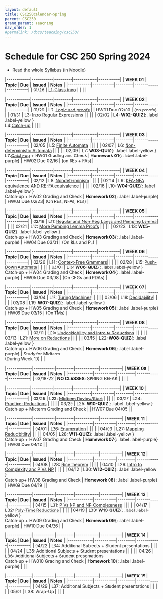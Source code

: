 ```yaml
---
layout: default
title: CSC250calendar-Spring
parent: CSC250
grand_parent: Teaching
nav_order: 1
#permalink: /docs/teaching/csc250/
---
```


# Schedule for CSC 250 Spring 2024


  * Read the whole Syllabus (in Moodle)



|------------|-----------|---------|------------|-----------|
| **WEEK 01** | **Topic** | **Due** | **Issued** | **Notes** |
|------------|-----------|---------|------------|-----------|
| 01/26      | [L1: Class Intro](lecture-01.html)   |      |   |    |



|------------|-----------|---------|------------|-----------|
| **WEEK 02** | **Topic** | **Due** | **Issued** | **Notes** |
|------------|-----------|---------|------------|-----------|
| 01/29      | L2: [Logic and proofs](lecture-02.html)         |  |  HW01 Due 02/09 | (on proofs) |
| 01/31      | L3: [Intro Regular Expressions](lecture-03.html)   |  |  |  |
| 02/02      | L4: **W02-QUIZ**{: .label .label-yellow }<br>L4:[Catch-up](lecture-04.html) |  |  | |


|------------|-----------|---------|------------|-----------|
| **WEEK 03** | **Topic** | **Due** | **Issued** | **Notes** |
|------------|-----------|---------|------------|-----------|
| 02/05      | L5: [Finite Automata](lecture-05.html)   |  |  |  |
| 02/07      | L6: [Non-deterministic Automata](lecture-06.html)   |  |  |  |
| 02/09      | L7: **W03-QUIZ**{: .label .label-yellow }<br>L7:[Catch-up](lecture-07.html)  + HW01 Grading and Check | **Homework 01**{: .label .label-purple} | HW02 Due 02/16 | (on REs + FAs) |



|------------|-----------|---------|------------|-----------|
| **WEEK 04** | **Topic** | **Due** | **Issued** | **Notes** |
|------------|-----------|---------|------------|-----------|
| 02/12      | L8: [Nondeterminism](lecture-08.html) |    |   |     |
| 02/14      | L9: [DFA-NFA equivalence AND RE-FA equivalence](lecture-09.html)  |    |      |     |
| 02/16      | L10: **W04-QUIZ**{: .label .label-yellow }<br>Catch-up + HW02 Grading and Check | **Homework 02**{: .label .label-purple} | HW03 Due 02/23| (On REs, NFAs, RLs) |



|------------|-----------|---------|------------|-----------|
| **WEEK 05** | **Topic** | **Due** | **Issued** | **Notes** |
|------------|-----------|---------|------------|-----------|
| 02/19      | L11: [Regular and Non-Reg Langs and Pumping Lemma](lecture-11.html)| | | |
| 02/21      | L12: [More Pumping Lemma Proofs](lecture-12.html)  | | | |
| 02/23      | L13: **W05-QUIZ**{: .label .label-yellow }<br>Catch-up + HW03 Grading and Check | **Homework 03**{: .label .label-purple} | HW04 Due 03/01 | (On RLs and PL) |



|------------|-----------|---------|------------|-----------|
| **WEEK 06** | **Topic** | **Due** | **Issued** | **Notes** |
|------------|-----------|---------|------------|-----------|
| 02/26      | L14: [Context-Free Grammars](lecture-14.html)|  |  |  |
| 02/28      | L15: [Push-Down Automata](lecture-15.html) |  |  | |
| 03/01      | L16: **W06-QUIZ**{: .label .label-yellow }<br>Catch-up + HW04 Grading and Check | **Homework 04**{: .label .label-purple} | HW05 Due 03/08 | (On CFGs and PDAs) |



|------------|-----------|---------|------------|-----------|
| **WEEK 07** | **Topic** | **Due** | **Issued** | **Notes** |
|------------|-----------|---------|------------|-----------|
| 03/04      | L17: [Turing Machines](lecture-22.html)|  |  |  |
| 03/06      | L18: [Decidability](lecture-23.html)| |  |  |
| 03/08      | L19: **W07-QUIZ**{: .label .label-yellow }<br>Catch-up + HW05 Grading and Check | **Homework 05**{: .label .label-purple} | HW06 Due 03/15 | (On TMs) |



|------------|-----------|---------|------------|-----------|
| **WEEK 08** | **Topic** | **Due** | **Issued** | **Notes** |
|------------|-----------|---------|------------|-----------|
| 03/11      | L20: [Undecidability and Intro to Reductions](lecture-24.html)   |  |  |   |
| 03/13      | L21: [More on Reductions](lecture-26.html)    |   |   |   |
| 03/15      | L22: **W08-QUIZ**{: .label .label-yellow }<br> Catch-up + HW06 Grading and Check | **Homework 06**{: .label .label-purple} | Study for Midterm<br>(During Week 10) |  |



|-------------|-----------|---------|------------|-----------|
| **WEEK 09** | **Topic** | **Due** | **Issued** | **Notes** |
|-------------|-----------|---------|------------|-----------|
| 03/18-22    | **NO CLASSES**:  SPRING BREAK   | | | |



|------------|-----------|---------|------------|-----------|
| **WEEK 10** | **Topic** | **Due** | **Issued** | **Notes** |
|------------|-----------|---------|------------|-----------|
| 03/25      | L23: [Midterm Review/Start](lecture-25.html) |  |  |  |
| 03/27      | L24: [Practice: Reductions](lecture-25.html) |  |  |  | 
| 03/29      | L25: **W10-QUIZ**{: .label .label-yellow }<br>Catch-up + Midterm Grading and Check | | HW07 Due 04/05 | | 



|-------------|-----------|---------|------------|-----------|
| **WEEK 11** | **Topic** | **Due** | **Issued** | **Notes** |
|-------------|-----------|---------|------------|-----------|
| 04/01       | L26: [Enumeration](lecture-28.html) |   |   |   |
| 04/03       | L27: [Mapping Reducibitlity](lecture-29.html)|  |  |   |
| 04/05       | L28: **W11-QUIZ**{: .label .label-yellow }<br>Catch-up + HW07 Grading and Check | **Homework 07**{: .label .label-purple} | HW08 Due 04/12  | |



|-------------|-----------|---------|------------|-----------|
| **WEEK 12** | **Topic** | **Due** | **Issued** | **Notes** |
|-------------|-----------|---------|------------|-----------|
| 04/08       | L28: [Rice theorem](lecture-31.html) |  |  |  |
| 04/10       | L29: [Intro to Complexity and P Vs NP](lecture-32.html)  |  |  |  |
| 04/12       | L30: **W12-QUIZ**{: .label .label-yellow }<br>Catch-up+ HW08 Grading and Check | **Homework 08**{: .label .label-purple} | HW09 Due 04/19 | |




|-------------|-----------|---------|------------|-----------|
| **WEEK 13** | **Topic** | **Due** | **Issued** | **Notes** |
|-------------|-----------|---------|------------|-----------|
| 04/15       | L31: [P Vs NP and NP-Completeness](lecture-36.html) |  |  |  |
| 04/17       | L32: [Poly-Time Reductions](lecture-37.html)  |   |    |    |
| 04/19       | L33: **W13-QUIZ**{: .label .label-yellow }<br>Catch-up + HW09 Grading and Check | **Homework 09**{: .label .label-purple}  | HW10 Due 04/26 | |




|-------------|-----------|---------|------------|-----------|
| **WEEK 14** | **Topic** | **Due** | **Issued** | **Notes** |
|-------------|-----------|---------|------------|-----------|
| 04/22       | L34: Additional Subjects + Student presentations  |  |  |  |
| 04/24       | L35: Additional Subjects + Student presentations  |  |  |  |
| 04/26       | L36: Additional Subjects + Student presentations<br>Catch-up + HW010 Grading and Check  | **Homework 10**{: .label .label-purple} |  |  |



|-------------|-----------|---------|------------|-----------|
| **WEEK 15** | **Topic** | **Due** | **Issued** | **Notes** |
|-------------|-----------|---------|------------|-----------|
| 04/29       | L37: Additional Subjects + Student presentations  |  |  |  |
| 05/01       | L38: Wrap-Up  |   |   |    |

